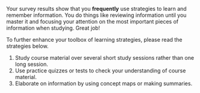 Your survey results show that you **frequently** use strategies to learn and remember information. You do things like reviewing information until you master it and focusing your attention on the most important pieces of information when studying. Great job! 

To further enhance your toolbox of learning strategies, please read the strategies below.

1.	Study course material over several short study sessions rather than one long session.
2.	Use practice quizzes or tests to check your understanding of course material. 
3.	Elaborate on information by using concept maps or making summaries.

